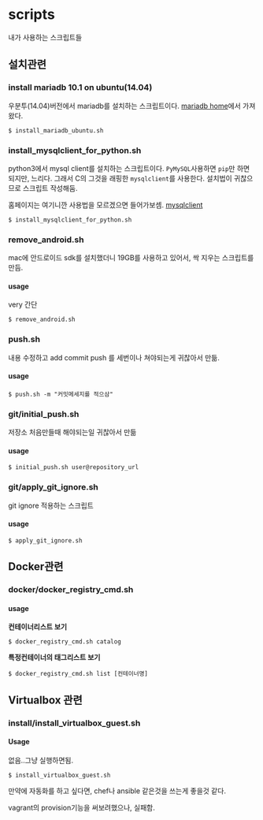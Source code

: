 # scripts
내가 사용하는 스크립트들

## 설치관련

### install mariadb 10.1 on ubuntu(14.04)

우분투(14.04)버전에서 mariadb를 설치하는 스크립트이다. 
[mariadb home](https://downloads.mariadb.org/mariadb/repositories/#mirror=kaist&distro=Ubuntu&distro_release=trusty--ubuntu_trusty&version=10.1)에서 가져왔다.

```
$ install_mariadb_ubuntu.sh
```


### install_mysqlclient_for_python.sh 

python3에서 mysql client를 설치하는 스크립트이다. `PyMySQL`사용하면 `pip`만 하면 되지만, 느리다. 
그래서 C의 그것을 래핑한 `mysqlclient`를 사용한다. 설치법이 귀찮으므로 스크립트 작성해둠.

홈페이지는 여기니깐 사용법을 모르겠으면 들어가보셈.
[mysqlclient](https://github.com/PyMySQL/mysqlclient-python)

```
$ install_mysqlclient_for_python.sh
```


### remove_android.sh
mac에 안드로이드 sdk를 설치했더니 19GB를 사용하고 있어서, 싹 지우는 스크립트를 만듬.

#### usage
very 간단
```
$ remove_android.sh
```

### push.sh
내용 수정하고 add commit push 를 세번이나 쳐야되는게 귀찮아서 만듦.

#### usage
```
$ push.sh -m "커밋메세지를 적으삼"
```

### git/initial_push.sh
저장소 처음만들때 해야되는일 귀찮아서 만듦

#### usage

```
$ initial_push.sh user@repository_url
```

### git/apply_git_ignore.sh
git ignore 적용하는 스크립트

#### usage

```
$ apply_git_ignore.sh
```

## Docker관련

### docker/docker_registry_cmd.sh

#### usage

**컨테이너리스트 보기**
```
$ docker_registry_cmd.sh catalog
```


**특정컨테이너의 태그리스트 보기**
```
$ docker_registry_cmd.sh list [컨테이너명]
```

## Virtualbox 관련

### install/install_virtualbox_guest.sh

#### Usage

없음..그냥 실행하면됨.

```
$ install_virtualbox_guest.sh
```

만약에 자동화를 하고 싶다면, chef나 ansible 같은것을 쓰는게 좋을것 같다.

vagrant의 provision기능을 써보려했으나, 실패함.
